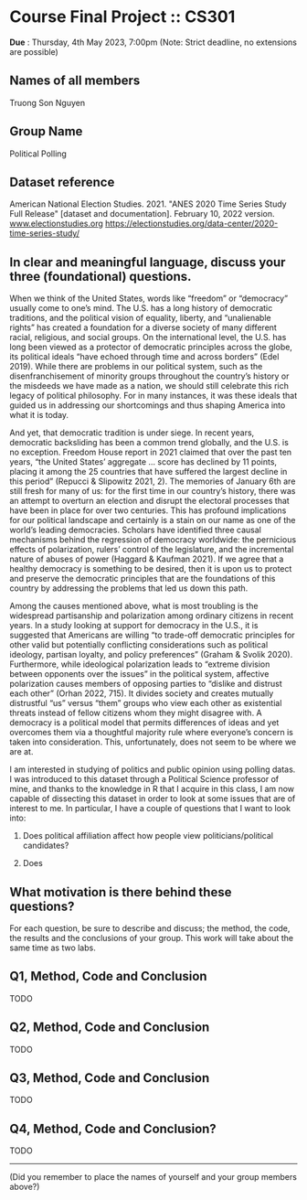 # Course Final Project :: CS301

**Due** : Thursday, 4th May 2023, 7:00pm (Note: Strict deadline, no extensions are possible)

## Names of all members

Truong Son Nguyen

## Group Name

Political Polling

## Dataset reference

American National Election Studies. 2021. "ANES 2020 Time Series Study Full Release" [dataset and documentation]. February 10, 2022 version. www.electionstudies.org
https://electionstudies.org/data-center/2020-time-series-study/

## In clear and meaningful language, discuss your three (foundational) questions.

When we think of the United States, words like “freedom” or “democracy” usually come to one’s mind. The U.S. has a long history of democratic traditions, and the political vision of equality, liberty, and “unalienable rights” has created a foundation for a diverse society of many different racial, religious, and social groups. On the international level, the U.S. has long been viewed as a protector of democratic principles across the globe, its political ideals “have echoed through time and across borders” (Edel 2019). While there are problems in our political system, such as the disenfranchisement of minority groups throughout the country’s history or the misdeeds we have made as a nation, we should still celebrate this rich legacy of political philosophy. For in many instances, it was these ideals that guided us in addressing our shortcomings and thus shaping America into what it is today.

And yet, that democratic tradition is under siege. In recent years, democratic backsliding has been a common trend globally, and the U.S. is no exception. Freedom House report in 2021 claimed that over the past ten years, “the United States’ aggregate … score has declined by 11 points, placing it among the 25 countries that have suffered the largest decline in this period” (Repucci & Slipowitz 2021, 2). The memories of January 6th are still fresh for many of us: for the first time in our country’s history, there was an attempt to overturn an election and disrupt the electoral processes that have been in place for over two centuries. This has profound implications for our political landscape and certainly is a stain on our name as one of the world’s leading democracies. Scholars have identified three causal mechanisms behind the regression of democracy worldwide: the pernicious effects of polarization, rulers’ control of the legislature, and the incremental nature of abuses of power (Haggard & Kaufman 2021). If we agree that a healthy democracy is something to be desired, then it is upon us to protect and preserve the democratic principles that are the foundations of this country by addressing the problems that led us down this path.

Among the causes mentioned above, what is most troubling is the widespread partisanship and polarization among ordinary citizens in recent years. In a study looking at support for democracy in the U.S., it is suggested that Americans are willing “to trade-off democratic principles for other valid but potentially conflicting considerations such as political ideology, partisan loyalty, and policy preferences” (Graham & Svolik 2020). Furthermore, while ideological polarization leads to “extreme division between opponents over the issues” in the political system, affective polarization causes members of opposing parties to “dislike and distrust each other” (Orhan 2022, 715). It divides society and creates mutually distrustful “us” versus “them” groups who view each other as existential threats instead of fellow citizens whom they might disagree with. A democracy is a political model that permits differences of ideas and yet overcomes them via a thoughtful majority rule where everyone’s concern is taken into consideration. This, unfortunately, does not seem to be where we are at.

I am interested in studying of politics and public opinion using polling datas. I was introduced to this dataset through a Political Science professor of mine, and thanks to the knowledge in R that I acquire in this class, I am now capable of dissecting this dataset in order to look at some issues that are of interest to me. In particular, I have a couple of questions that I want to look into:

1. Does political affiliation affect how people view politicians/political candidates?

2. Does

## What motivation is there behind these questions?

For each question, be sure to describe and discuss; the method, the code, the results and the conclusions of your group. This work will take about the same time as two labs.

## Q1, Method, Code and Conclusion

TODO

## Q2, Method, Code and Conclusion

TODO

## Q3, Method, Code and Conclusion

TODO

## Q4, Method, Code and Conclusion?

TODO

---

(Did you remember to place the names of yourself and your group members above?)
